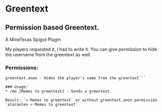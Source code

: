 # Greentext
## Permission based Greentext.

A MineTexas Spigot Plugin

My players requested it, I had to write it. You can give permission to hide the username from the greentext as well.

### Permissions:
```greentext.use - Allows use of /me for greentext
greentext.anon - Hides the player's name from the greentext```

### Usage:
* /me [Memes to greentext] - Sends a greentext.

Result: `> Memes to greentext` or without greentext.anon permission `ataranlen > Memes to greentext`
